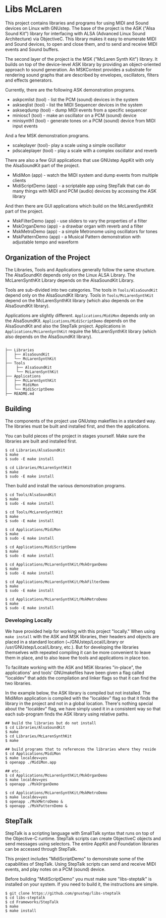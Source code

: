 # Libs McLaren

This project contains libraries and programs for using MIDI and Sound devices on Linux with GNUstep.  The base of the project is the ASK ("Alsa Sound Kit") library for interfacing with ALSA (Advanced Linux Sound Architecture) via ObjectiveC.  This library makes it easy to enumerate MIDI and Sound devices, to open and close them, and to send and receive MIDI events and Sound buffers.

The second layer of the project is the MSK ("McLaren Synth Kit") library.  It builds on top of the device-level ASK library by providing an object-oriented approach to sound generation.  An MSKContext provides a substrate for rendering sound graphs that are described by envelopes, oscillators, filters and effects generators.

Currently, there are the following ASK demonstration programs.

* askpcmlist (tool) - list the PCM (sound) devices in the system
* askseqlist (tool) - list the MIDI Sequencer devices in the system
* askseqdump (tool) - dump MIDI events from a specific sequencer
* miniosc1 (tool) - make an oscillator on a PCM (sound) device
* minisynth1 (tool) - generate tones on a PCM (sound) device from MIDI input events

And a few MSK demonstration programs.

* scaleplayer (tool)- play a scale using a simple oscillator
* pdscaleplayer (tool) - play a scale with a complex oscillator and reverb


There are also a few GUI applications that use GNUstep AppKit with only the AlsaSoundKit part of the project.

* MidiMon (app) - watch the MIDI system and dump events from multiple clients
* MidiScriptDemo (app) - a scriptable app using StepTalk that can do many things with MIDI and PCM (audio) devices by accessing the ASK library

And then there are GUI applications which build on the McLarenSynthKit part of the project.

* MskFilterDemo (app) - use sliders to vary the properties of a filter
* MskOrganDemo (app) - a drawbar organ with reverb and a filter
* MskMetroDemo (app) - a simple Metronome using oscillators for tones
* MskPatternDemo (app) - a Musical Pattern demonstration with adjustable tempo and waveform


## Organization of the Project

The Libraries, Tools and Applications generally follow the same structure.  The AlsaSoundKit depends only on the Linux ALSA Library.  The McLarenSynthKit Library depends on the AlsaSoundKit Library.

Tools are sub-divided into two categories.  The tools in `Tools/AlsaSoundKit` depend only on the AlsaSoundKit library.  Tools in `Tools/McLarenSynthKit` depend on the McLarenSynthKit library (which also depends on the AlsaSoundKit library).

Applications are slightly different.  `Applications/MidiMon` depends only on the AlsaSoundKit.  `Applications/MidiScriptDemo` depends on the AlsaSoundKit and also the StepTalk project.  Applications in `Applications/McLarenSynthKit` require the McLarenSynthKit library (which also depends on the AlsaSoundKit library).

``` console

├── Libraries
│   ├── AlsaSoundKit
│   └── McLarenSynthKit
├── Tools
│    ├── AlsaSoundKit
│    └── McLarenSynthKit
├── Applications
│   ├── McLarenSynthKit
│   ├── MidiMon
│   └── MidiScriptDemo
├── README.md
```


## Building

The components of the project use GNUstep makefiles in a standard way.  The libraries must be built and installed first, and then the applications.

You can build pieces of the project in stages yourself.  Make sure the libraries are built and installed first.

``` console
$ cd Libraries/AlsaSoundKit
$ make
$ sudo -E make install

$ cd Libraries/McLarenSynthKit
$ make
$ sudo -E make install
```

Then build and install the various demonstration programs.

``` console
$ cd Tools/AlsaSoundKit
$ make
$ sudo -E make install

$ cd Tools/McLarenSynthKit
$ make
$ sudo -E make install

$ cd Applications/MidiMon
$ make
$ sudo -E make install

$ cd Applications/MidiScriptDemo
$ make
$ sudo -E make install

$ cd Applications/McLarenSynthKit/MskOrganDemo
$ make
$ sudo -E make install

$ cd Applications/McLarenSynthKit/MskFilterDemo
$ make
$ sudo -E make install

$ cd Applications/McLarenSynthKit/MskMetroDemo
$ make
$ sudo -E make install

```

### Developing Locally

We have provided help for working with this project "locally."  When using `make install`
with the ASK and MSK libraries, their headers and objects are placed in a standard location (~/GNUstep/Local/Library or /usr/GNUstep/Local/Library, etc.).  But for developing the libraries themselves with repeated compiling it can be more convenient to leave them in place, and to also leave the tools and applications in place too.

To facilitate working with the ASK and MSK libraries "in-place", the applications' and tools' GNUmakefiles have been given a flag called "localdev" that adds the compilation and linker flags so that it can find the two libraries.

In the example below, the ASK library is compiled but not installed.  The MidiMon application is compiled with the "localdev" flag so that it finds the library in the project and not in a global location.  There's nothing special about the "localdev" flag, we have simply used it in a consistent way so that each sub-program finds the ASK library using relative paths.

``` console
## build the libraries but do not install
$ cd Libraries/AlsaSoundKit
$ make
$ cd Libraries/McLarenSynthKit
$ make

## build programs that to references the libraries where they reside
$ cd Applications/MidiMon
$ make localdev=yes
$ openapp ./MidiMon.app

## etc.
$ cd Applications/McLarenSynthKit/MskOrganDemo
$ make localdev=yes
$ openapp ./MskOrganDemo

$ cd Applications/McLarenSynthKit/MskMetroDemo
$ make localdev=yes
$ openapp ./MskMetroDemo &
$ openapp ./MskPatternDemo &
```

## StepTalk

StepTalk is a scripting language with SmallTalk syntax that runs on top of the Objective-C runtime.  StepTalk scripts can create ObjectiveC objects and send messages using selectors.  The entire AppKit and Foundation libraries can be accessed through StepTalk.

This project includes "MidiScriptDemo" to demonstrate some of the capabilities of StepTalk.  Using StepTalk scripts can send and receive MIDI events, and play notes on a PCM (sound) device.

Before building "MidiScriptDemo" you must make sure "libs-steptalk" is installed on your system.  If you need to build it, the instructions are simple.

``` console
$ git clone https://github.com/gnustep/libs-steptalk
$ cd libs-steptalk
$ cd Frameworks/StepTalk
$ make
$ make install
```
